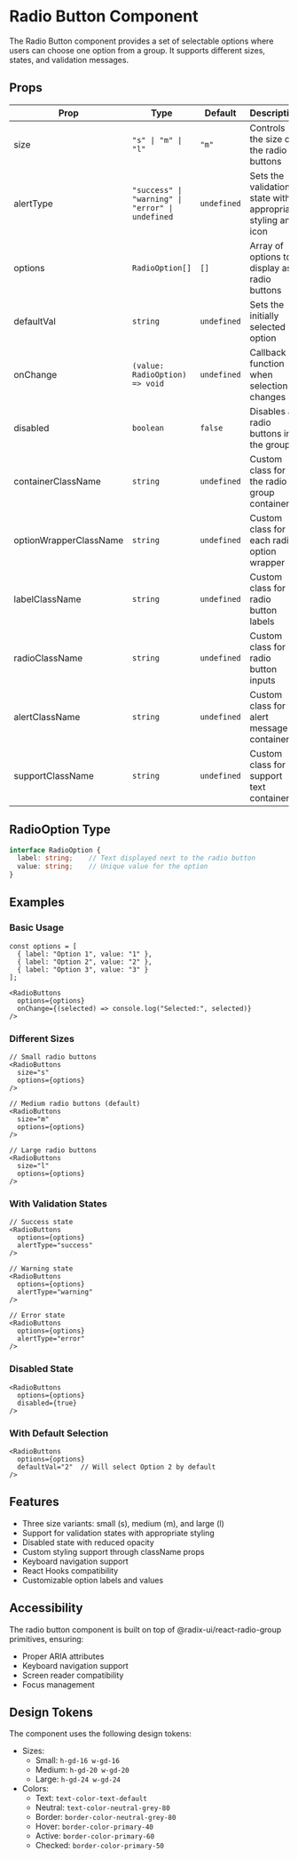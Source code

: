 # Radio Button Component

The Radio Button component provides a set of selectable options where users can choose one option from a group. It supports different sizes, states, and validation messages.

## Props

| Prop | Type | Default | Description |
|------|------|---------|-------------|
| size | `"s" \| "m" \| "l"` | `"m"` | Controls the size of the radio buttons |
| alertType | `"success" \| "warning" \| "error" \| undefined` | `undefined` | Sets the validation state with appropriate styling and icon |
| options | `RadioOption[]` | `[]` | Array of options to display as radio buttons |
| defaultVal | `string` | `undefined` | Sets the initially selected option |
| onChange | `(value: RadioOption) => void` | `undefined` | Callback function when selection changes |
| disabled | `boolean` | `false` | Disables all radio buttons in the group |
| containerClassName | `string` | `undefined` | Custom class for the radio group container |
| optionWrapperClassName | `string` | `undefined` | Custom class for each radio option wrapper |
| labelClassName | `string` | `undefined` | Custom class for radio button labels |
| radioClassName | `string` | `undefined` | Custom class for radio button inputs |
| alertClassName | `string` | `undefined` | Custom class for alert message container |
| supportClassName | `string` | `undefined` | Custom class for support text container |

## RadioOption Type

```typescript
interface RadioOption {
  label: string;    // Text displayed next to the radio button
  value: string;    // Unique value for the option
}
```

## Examples

### Basic Usage

```tsx
const options = [
  { label: "Option 1", value: "1" },
  { label: "Option 2", value: "2" },
  { label: "Option 3", value: "3" }
];

<RadioButtons 
  options={options} 
  onChange={(selected) => console.log("Selected:", selected)} 
/>
```

### Different Sizes

```tsx
// Small radio buttons
<RadioButtons 
  size="s"
  options={options} 
/>

// Medium radio buttons (default)
<RadioButtons 
  size="m"
  options={options} 
/>

// Large radio buttons
<RadioButtons 
  size="l"
  options={options} 
/>
```

### With Validation States

```tsx
// Success state
<RadioButtons 
  options={options}
  alertType="success"
/>

// Warning state
<RadioButtons 
  options={options}
  alertType="warning"
/>

// Error state
<RadioButtons 
  options={options}
  alertType="error"
/>
```

### Disabled State

```tsx
<RadioButtons 
  options={options}
  disabled={true}
/>
```

### With Default Selection

```tsx
<RadioButtons 
  options={options}
  defaultVal="2"  // Will select Option 2 by default
/>
```

## Features

- Three size variants: small (s), medium (m), and large (l)
- Support for validation states with appropriate styling
- Disabled state with reduced opacity
- Custom styling support through className props
- Keyboard navigation support
- React Hooks compatibility
- Customizable option labels and values

## Accessibility

The radio button component is built on top of @radix-ui/react-radio-group primitives, ensuring:
- Proper ARIA attributes
- Keyboard navigation support
- Screen reader compatibility
- Focus management

## Design Tokens

The component uses the following design tokens:
- Sizes:
  - Small: `h-gd-16 w-gd-16`
  - Medium: `h-gd-20 w-gd-20`
  - Large: `h-gd-24 w-gd-24`
- Colors:
  - Text: `text-color-text-default`
  - Neutral: `text-color-neutral-grey-80`
  - Border: `border-color-neutral-grey-80`
  - Hover: `border-color-primary-40`
  - Active: `border-color-primary-60`
  - Checked: `border-color-primary-50`